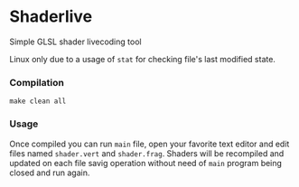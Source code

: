 # Shaderlive
Simple GLSL shader livecoding tool

Linux only due to a usage of `stat` for checking file's last modified state.

### Compilation ###
```make clean all```

### Usage ###
Once compiled you can run `main` file, open your favorite text editor and edit files named `shader.vert` and `shader.frag`. Shaders will be recompiled and updated on each file savig operation without need of `main` program being closed and run again.
